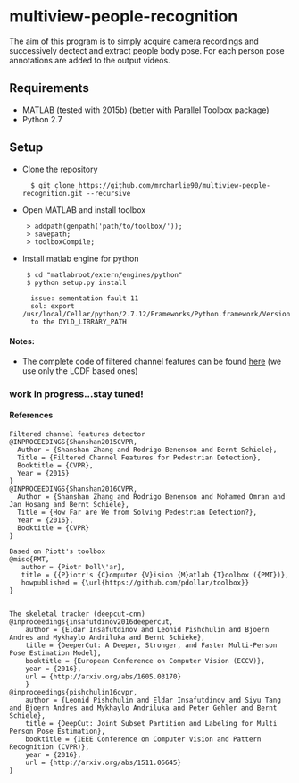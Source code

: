 # multiview-people-recognition

The aim of this program is to simply acquire camera recordings and successively dectect and extract people body pose.
For each person pose annotations are added to the output videos.

## Requirements
  * MATLAB (tested with 2015b) (better with Parallel Toolbox package)
  * Python 2.7

##  Setup

- Clone the repository
   ```
     $ git clone https://github.com/mrcharlie90/multiview-people-recognition.git --recursive
   ```

- Open MATLAB and install toolbox
   ```
    > addpath(genpath('path/to/toolbox/')); 
    > savepath;
    > toolboxCompile; 
   ```
   
   
- Install matlab engine for python
   
   ```
    $ cd "matlabroot/extern/engines/python"
    $ python setup.py install
   ```

   ```
     issue: sementation fault 11
     sol: export /usr/local/Cellar/python/2.7.12/Frameworks/Python.framework/Versions/2.7/lib/
     to the DYLD_LIBRARY_PATH
   ```

#### Notes:
* The complete code of filtered channel features can be found [here](https://bitbucket.org/shanshanzhang/code_filteredchannelfeatures) (we use only the LCDF based ones)


### work in progress...stay tuned!

#### References

```
Filtered channel features detector
@INPROCEEDINGS{Shanshan2015CVPR,
  Author = {Shanshan Zhang and Rodrigo Benenson and Bernt Schiele},
  Title = {Filtered Channel Features for Pedestrian Detection},
  Booktitle = {CVPR},
  Year = {2015}
}
@INPROCEEDINGS{Shanshan2016CVPR,
  Author = {Shanshan Zhang and Rodrigo Benenson and Mohamed Omran and Jan Hosang and Bernt Schiele},
  Title = {How Far are We from Solving Pedestrian Detection?},
  Year = {2016},
  Booktitle = {CVPR}
}

Based on Piott's toolbox
@misc{PMT, 
   author = {Piotr Doll\'ar}, 
   title = {{P}iotr's {C}omputer {V}ision {M}atlab {T}oolbox ({PMT})}, 
   howpublished = {\url{https://github.com/pdollar/toolbox}} 
} 


The skeletal tracker (deepcut-cnn)
@inproceedings{insafutdinov2016deepercut,
    author = {Eldar Insafutdinov and Leonid Pishchulin and Bjoern Andres and Mykhaylo Andriluka and Bernt Schieke},
    title = {DeeperCut: A Deeper, Stronger, and Faster Multi-Person Pose Estimation Model},
    booktitle = {European Conference on Computer Vision (ECCV)},
    year = {2016},
    url = {http://arxiv.org/abs/1605.03170}
    }
@inproceedings{pishchulin16cvpr,
    author = {Leonid Pishchulin and Eldar Insafutdinov and Siyu Tang and Bjoern Andres and Mykhaylo Andriluka and Peter Gehler and Bernt Schiele},
    title = {DeepCut: Joint Subset Partition and Labeling for Multi Person Pose Estimation},
    booktitle = {IEEE Conference on Computer Vision and Pattern Recognition (CVPR)},
    year = {2016},
    url = {http://arxiv.org/abs/1511.06645}
}

```

